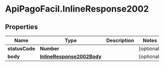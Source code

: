 # ApiPagoFacil.InlineResponse2002

## Properties

Name | Type | Description | Notes
------------ | ------------- | ------------- | -------------
**statusCode** | **Number** |  | [optional] 
**body** | [**InlineResponse2002Body**](InlineResponse2002Body.md) |  | [optional] 


